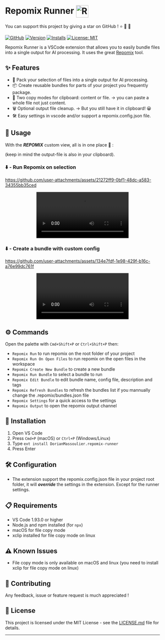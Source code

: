 # Repomix Runner <img valign="middle" alt="Repomix logo" width="40" src="assets/repomix-logo.png" />

You can support this project by giving a star on GitHub ! ⭐️ 🔭 🙏

[![GitHub](https://img.shields.io/github/stars/massdo/repomix-runner?style=social)](https://github.com/massdo/repomix-runner)
[![Version](https://img.shields.io/visual-studio-marketplace/v/DorianMassoulier.repomix-runner)](https://marketplace.visualstudio.com/items?itemName=DorianMassoulier.repomix-runner)
[![Installs](https://img.shields.io/visual-studio-marketplace/i/DorianMassoulier.repomix-runner)](https://marketplace.visualstudio.com/items?itemName=DorianMassoulier.repomix-runner)
[![License: MIT](https://img.shields.io/badge/License-MIT-yellow.svg)](https://opensource.org/licenses/MIT)

<!-- [![Twitter](https://img.shields.io/twitter/follow/DorianMass49637
)](https://twitter.com/DorianMass49637) -->

Repomix Runner is a VSCode extension that allows you to easily bundle files into a single output for AI processing. It uses the great [Repomix](https://github.com/yamadashy/repomix) tool.

## ✨ Features

- 📁 Pack your selection of files into a single output for AI processing.
- 📦 Create reusable bundles for parts of your project you frequently package.
- 📎 Two copy modes for clipboard: content or file. -> you can paste a whole file not just content.
- 🗑️ Optional output file cleanup. -> But you still have it in clipboard! 😀
- 🛠️ Easy settings in vscode and/or support a repomix.config.json file.

## 📖 Usage

With the **_REPOMIX_** custom view, all is in one place 🎉 :

(keep in mind the output-file is also in your clipboard).

### ⬇️ - Run Repomix on selection

https://github.com/user-attachments/assets/21272ff9-0bf1-48dc-a583-34355bb35ced

<div align="center">
  <video src="https://massdo.github.io/repomix-runner/assets/run-on-selection.mp4" type="video/mp4" controls controlsList="nodownload" allowfullscreen>
    Your browser does not support the video tag.
  </video>
</div>

### ⬇️ - Create a bundle with custom config

https://github.com/user-attachments/assets/134e7fdf-1e98-429f-b16c-a76e99dc761f

<div align="center">
  <video src="https://massdo.github.io/repomix-runner/assets/create-bundle.mp4" type="video/mp4" controls controlsList="nodownload" allowfullscreen>
    Your browser does not support the video tag.
  </video>
</div>

## ⚙️ Commands

Open the palette with `Cmd+Shift+P` or `Ctrl+Shift+P` then:

- `Repomix Run` to run repomix on the root folder of your project
- `Repomix Run On Open Files` to run repomix on the open files in the workspace
- `Repomix Create New Bundle` to create a new bundle
- `Repomix Run Bundle` to select a bundle to run
- `Repomix Edit Bundle` to edit bundle name, config file, description and tags
- `Repomix Refresh Bundles` to refresh the bundles list if you mannually change the .repomix/bundles.json file
- `Repomix Settings` for a quick access to the settings
- `Repomix Output` to open the repomix output channel

## 🚀 Installation

1. Open VS Code
2. Press `Cmd+P` (macOS) or `Ctrl+P` (Windows/Linux)
3. Type `ext install DorianMassoulier.repomix-runner`
4. Press Enter

## 🛠️ Configuration

- The extension support the repomix.config.json file in your project root folder, it will **_override_** the settings in the extension. Except for the runner settings.

## 📋 Requirements

- VS Code 1.93.0 or higher
- Node.js and npm installed (for `npx`)
- macOS for file copy mode
- xclip installed for file copy mode on linux

## ⚠️ Known Issues

- File copy mode is only available on macOS and linux (you need to install xclip for file copy mode on linux)

## 🤝 Contributing

Any feedback, issue or feature request is much appreciated !

## 📝 License

This project is licensed under the MIT License - see the [LICENSE.md](LICENSE.md) file for details.

---
